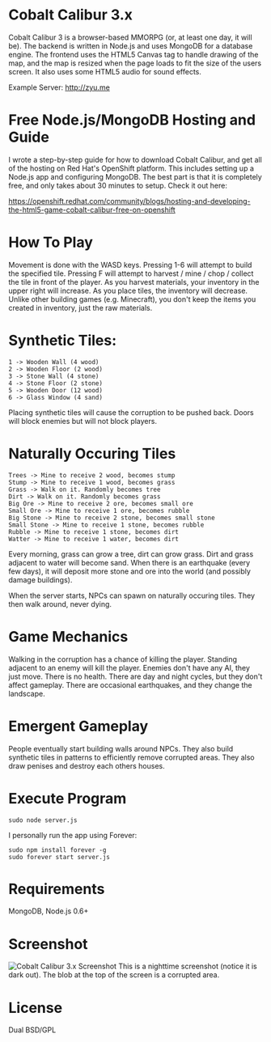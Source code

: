 Cobalt Calibur 3.x
===

Cobalt Calibur 3 is a browser-based MMORPG (or, at least one day, it will be). The backend is written in Node.js and
uses MongoDB for a database engine. The frontend uses the HTML5 Canvas tag to handle drawing of the map, and the map is
resized when the page loads to fit the size of the users screen. It also uses some HTML5 audio for sound effects.

Example Server: http://zyu.me

Free Node.js/MongoDB Hosting and Guide
==

I wrote a step-by-step guide for how to download Cobalt Calibur, and get all of the hosting on Red Hat's
OpenShift platform. This includes setting up a Node.js app and configuring MongoDB. The best part is that
it is completely free, and only takes about 30 minutes to setup. Check it out here:

https://openshift.redhat.com/community/blogs/hosting-and-developing-the-html5-game-cobalt-calibur-free-on-openshift

How To Play
==

Movement is done with the WASD keys. Pressing 1-6 will attempt to build the specified tile. Pressing F will attempt to
harvest / mine / chop / collect the tile in front of the player. As you harvest materials, your inventory in the upper
right will increase. As you place tiles, the inventory will decrease. Unlike other building games (e.g. Minecraft), you
don't keep the items you created in inventory, just the raw materials.

Synthetic Tiles:
==

    1 -> Wooden Wall (4 wood)
    2 -> Wooden Floor (2 wood)
    3 -> Stone Wall (4 stone)
    4 -> Stone Floor (2 stone)
    5 -> Wooden Door (12 wood)
    6 -> Glass Window (4 sand)

Placing synthetic tiles will cause the corruption to be pushed back. Doors will block enemies but will not block players.

Naturally Occuring Tiles
==

    Trees -> Mine to receive 2 wood, becomes stump
    Stump -> Mine to receive 1 wood, becomes grass
    Grass -> Walk on it. Randomly becomes tree
    Dirt -> Walk on it. Randomly becomes grass
    Big Ore -> Mine to receive 2 ore, becomes small ore
    Small Ore -> Mine to receive 1 ore, becomes rubble
    Big Stone -> Mine to receive 2 stone, becomes small stone
    Small Stone -> Mine to receive 1 stone, becomes rubble
    Rubble -> Mine to receive 1 stone, becomes dirt
    Watter -> Mine to receive 1 water, becomes dirt

Every morning, grass can grow a tree, dirt can grow grass. Dirt and grass adjacent to water will become sand. When there
is an earthquake (every few days), it will deposit more stone and ore into the world (and possibly damage buildings).

When the server starts, NPCs can spawn on naturally occuring tiles. They then walk around, never dying.

Game Mechanics
==
Walking in the corruption has a chance of killing the player. Standing adjacent to an enemy will kill the player.
Enemies don't have any AI, they just move. There is no health. There are day and night cycles, but they don't affect
gameplay. There are occasional earthquakes, and they change the landscape.

Emergent Gameplay
==
People eventually start building walls around NPCs. They also build synthetic tiles in patterns to efficiently remove
corrupted areas. They also draw penises and destroy each others houses.

Execute Program
==

    sudo node server.js

I personally run the app using Forever:

    sudo npm install forever -g
    sudo forever start server.js

Requirements
==

MongoDB, Node.js 0.6+

Screenshot
==

![Cobalt Calibur 3.x Screenshot](https://github.com/tlhunter/Cobalt-Calibur-3/raw/master/resources/screenshot.png)
This is a nighttime screenshot (notice it is dark out). The blob at the top of the screen is a corrupted area.

License
==

Dual BSD/GPL

